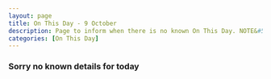 ```yaml
---
layout: page
title: On This Day - 9 October
description: Page to inform when there is no known On This Day. NOTE&#58; There may still be comments.
categories: [On This Day]
---
```


### Sorry no known details for today


